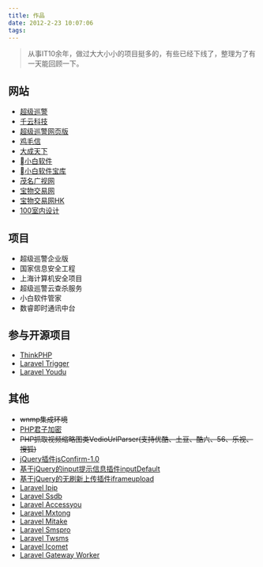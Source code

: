 ```yaml
---
title: 作品
date: 2012-2-23 10:07:06
tags:
---
```


> 从事IT10余年，做过大大小小的项目挺多的，有些已经下线了，整理为了有一天能回顾一下。

<!--more-->

## 网站

- [超级巡警](http://www.sucop.com)
- [千云科技](http://www.qianyun.cn)
- [超级巡警网页版](http://webscan.sucop.com)
- [鸡毛信](http://jmx.unnoo.com)
- [大成天下](http://www.unnoo.com)
- [小白软件](http://www.xiaobai.com)
- [小白软件宝库](http://baoku.xiaobai.com)
- [茂名广视网](http://www.mmgsw.com)
- [宝物交易网](http://www.8591.com.tw)
- [宝物交易网HK](http://www.8591.com.hk)
- [100室内设计](http://www.100.com.tw)

## 项目

- 超级巡警企业版
- 国家信息安全工程
- 上海计算机安全项目
- 超级巡警云查杀服务
- 小白软件管家
- 数睿即时通讯中台

## 参与开源项目

- [ThinkPHP](https://github.com/top-think/think)
- [Laravel Trigger](https://github.com/huangdijia/laravel-trigger)
- [Laravel Youdu](https://github.com/huangdijia/laravel-youdu)

## 其他

- ~~wnmp集成环境~~
- [PHP君子加密](/php-code-protector/)
- ~~PHP抓取视频缩略图类VedioUrlParser(支持优酷、土豆、酷六、56、乐视、搜狐)~~
- [jQuery插件jsConfirm-1.0](https://gitee.com/deeka/jsComfirm)
- [基于jQuery的input提示信息插件inputDefault](https://gitee.com/deeka/inputDefault)
- [基于jQuery的无刷新上传插件iframeupload](https://gitee.com/deeka/iframeupload)
- [Laravel Ipip](https://github.com/huangdijia/laravel-ipip)
- [Laravel Ssdb](https://github.com/huangdijia/laravel-ssdb)
- [Laravel Accessyou](https://github.com/huangdijia/laravel-accessyou)
- [Laravel Mxtong](https://github.com/huangdijia/laravel-mxtong)
- [Laravel Mitake](https://github.com/huangdijia/laravel-mitake)
- [Laravel Smspro](https://github.com/huangdijia/laravel-smspro)
- [Laravel Twsms](https://github.com/huangdijia/laravel-twsms)
- [Laravel Icomet](https://github.com/huangdijia/laravel-icomet)
- [Laravel Gateway Worker](https://github.com/huangdijia/laravel-gateway-worker)
